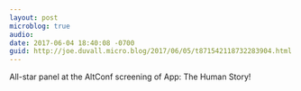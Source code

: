 ```yaml
---
layout: post
microblog: true
audio: 
date: 2017-06-04 18:40:08 -0700
guid: http://joe.duvall.micro.blog/2017/06/05/t871542118732283904.html
---
```

All-star panel at the AltConf screening of App: The Human Story! 
